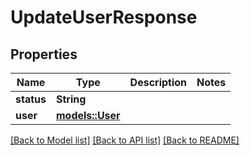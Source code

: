 # UpdateUserResponse

## Properties

Name | Type | Description | Notes
------------ | ------------- | ------------- | -------------
**status** | **String** |  | 
**user** | [**models::User**](User.md) |  | 

[[Back to Model list]](../README.md#documentation-for-models) [[Back to API list]](../README.md#documentation-for-api-endpoints) [[Back to README]](../README.md)


